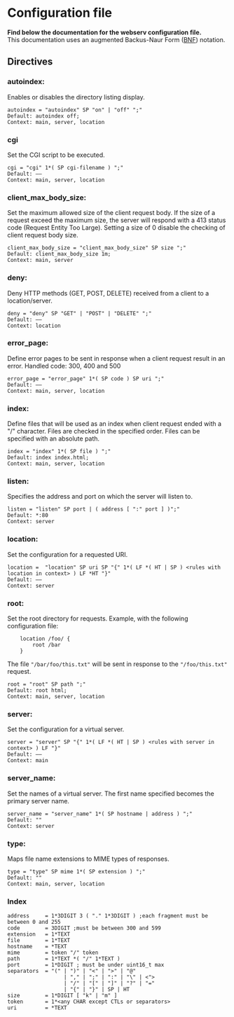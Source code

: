 # Configuration file
**Find below the documentation for the webserv configuration file.**\
This documentation uses an augmented Backus-Naur Form ([BNF](https://fr.wikipedia.org/wiki/Augmented_Backus-Naur_Form)) notation.
## Directives

### autoindex:
Enables or disables the directory listing display.
```
autoindex = "autoindex" SP "on" | "off" ";"
Default: autoindex off;
Context: main, server, location
```

### cgi
Set the CGI script to be executed.
```
cgi = "cgi" 1*( SP cgi-filename ) ";"
Default: ——
Context: main, server, location
```

### client_max_body_size:
Set the maximum allowed size of the client request body.
If the size of a request exceed the maximum size, the server will respond with a 413 status code (Request Entity Too Large).
Setting a size of 0 disable the checking of client request body size.
```
client_max_body_size = "client_max_body_size" SP size ";"
Default: client_max_body_size 1m;
Context: main, server
```

### deny:
Deny HTTP methods (GET, POST, DELETE) received from a client to a location/server.
```
deny = "deny" SP "GET" | "POST" | "DELETE" ";"
Default: ——
Context: location
```

### error_page:
Define error pages to be sent in response when a client request result in an error.
Handled code: 300, 400 and 500
```
error_page = "error_page" 1*( SP code ) SP uri ";"
Default: ——
Context: main, server, location
```

### index:
Define files that will be used as an index when client request ended with a "/" character.
Files are checked in the specified order.
Files can be specified with an absolute path.
```
index = "index" 1*( SP file ) ";"
Default: index index.html;
Context: main, server, location
```

### listen:
Specifies the address and port on which the server will listen to.
```
listen = "listen" SP port | ( address [ ":" port ] )";"
Default: *:80
Context: server
```

### location:
Set the configuration for a requested URI.
```
location =  "location" SP uri SP "{" 1*( LF *( HT | SP ) <rules with location in context> ) LF *HT "}"
Default: ——
Context: server
```

### root:
Set the root directory for requests.
Example, with the following configuration file:
```
    location /foo/ {
        root /bar
    }
```
The file `"/bar/foo/this.txt"` will be sent in response to the `"/foo/this.txt"` request.
```
root = "root" SP path ";"
Default: root html;
Context: main, server, location
```

### server:
Set the configuration for a virtual server.
```
server = "server" SP "{" 1*( LF *( HT | SP ) <rules with server in context> ) LF "}"
Default: ——
Context: main
```

### server_name:
Set the names of a virtual server.
The first name specified becomes the primary server name.
```
server_name = "server_name" 1*( SP hostname | address ) ";"
Default: ""
Context: server
```

### type:
Maps file name extensions to MIME types of responses.
```
type = "type" SP mime 1*( SP extension ) ";"
Default: ""
Context: main, server, location
```

### Index
```
address     = 1*3DIGIT 3 ( "." 1*3DIGIT ) ;each fragment must be between 0 and 255
code        = 3DIGIT ;must be between 300 and 599
extension   = 1*TEXT
file        = 1*TEXT
hostname    = *TEXT
mime        = token "/" token
path        = 1*TEXT *( "/" 1*TEXT )
port        = 1*DIGIT ; must be under uint16_t max
separators  = "(" | ")" | "<" | ">" | "@"
                  | "," | ";" | ":" | "\" | <">
                  | "/" | "[" | "]" | "?" | "="
                  | "{" | "}" | SP | HT
size        = 1*DIGIT [ "k" | "m" ]
token       = 1*<any CHAR except CTLs or separators>
uri         = *TEXT
```